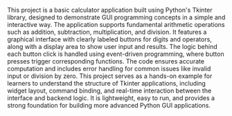This project is a basic calculator application built using Python's Tkinter library, designed to demonstrate GUI programming concepts in a simple and interactive way. The application supports fundamental arithmetic operations such as addition, subtraction, multiplication, and division. It features a graphical interface with clearly labeled buttons for digits and operators, along with a display area to show user input and results. The logic behind each button click is handled using event-driven programming, where button presses trigger corresponding functions. The code ensures accurate computation and includes error handling for common issues like invalid input or division by zero. This project serves as a hands-on example for learners to understand the structure of Tkinter applications, including widget layout, command binding, and real-time interaction between the interface and backend logic. It is lightweight, easy to run, and provides a strong foundation for building more advanced Python GUI applications.
